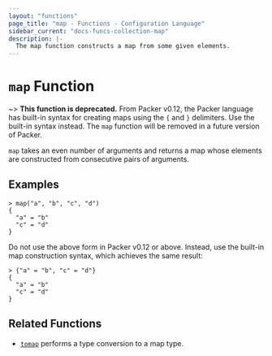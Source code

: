 ```yaml
---
layout: "functions"
page_title: "map - Functions - Configuration Language"
sidebar_current: "docs-funcs-collection-map"
description: |-
  The map function constructs a map from some given elements.
---
```


# `map` Function


~> **This function is deprecated.** From Packer v0.12, the Packer
language has built-in syntax for creating maps using the `{` and `}`
delimiters. Use the built-in syntax instead. The `map` function will be
removed in a future version of Packer.

`map` takes an even number of arguments and returns a map whose elements
are constructed from consecutive pairs of arguments.

## Examples

```
> map("a", "b", "c", "d")
{
  "a" = "b"
  "c" = "d"
}
```

Do not use the above form in Packer v0.12 or above. Instead, use the
built-in map construction syntax, which achieves the same result:

```
> {"a" = "b", "c" = "d"}
{
  "a" = "b"
  "c" = "d"
}
```

## Related Functions

* [`tomap`](./tomap.html) performs a type conversion to a map type.
